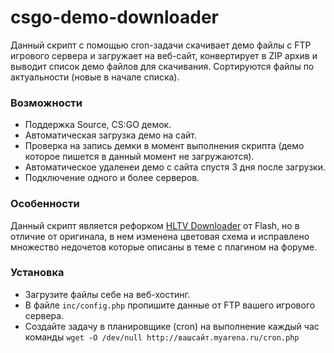 # csgo-demo-downloader
Данный скрипт с помощью cron-задачи скачивает демо файлы с FTP игрового сервера и загружает на веб-сайт, конвертирует в ZIP архив и 
выводит список демо файлов для скачивания. Сортируются файлы по актуальности (новые в начале списка).

### Возможности
* Поддержка Source, CS:GO демок. 
* Автоматическая загрузка демо на сайт.
* Проверка на запись демки в момент выполнения скрипта (демо которое пишется в данный момент не загружаются).
* Автоматическое удаленеи демо с сайта спустя 3 дня после загрузки.
* Подключение одного и более серверов.

### Особенности
Данный скрипт является рефорком [HLTV Downloader](http://c-s.net.ua/forum/topic51621.html) от Flash, но в отличие от оригинала, в нем 
изменена цветовая схема и исправлено множество недочетов которые описаны в теме с плагином на форуме.

### Установка
* Загрузите файлы себе на веб-хостинг.
* В файле ```inc/config.php``` пропишите данные от FTP вашего игрового сервера.
* Создайте задачу в планировщике (cron) на выполнение каждый час команды ```wget -O /dev/null http://вашсайт.myarena.ru/cron.php```
